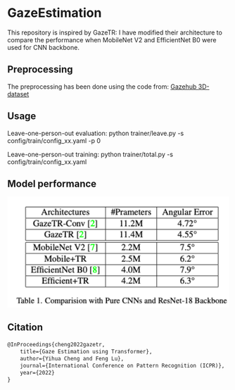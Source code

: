 # GazeEstimation

This repository is inspired by GazeTR:
I have modified their architecture to compare the performance when MobileNet V2 and EfficientNet B0 were used for CNN backbone.


## Preprocessing

The preprocessing has been done using the code from: [Gazehub 3D-dataset](https://phi-ai.buaa.edu.cn/Gazehub/3D-dataset//#mpiigaze)

## Usage

Leave-one-person-out evaluation:
python trainer/leave.py -s config/train/config_xx.yaml -p 0

Leave-one-person-out training:
python trainer/total.py -s config/train/config_xx.yaml    

## Model performance
![Model Performance](./img/Performance.png)

## Citation

```
@InProceedings{cheng2022gazetr,
    title={Gaze Estimation using Transformer},
    author={Yihua Cheng and Feng Lu},
    journal={International Conference on Pattern Recognition (ICPR)},
    year={2022}
}
```

